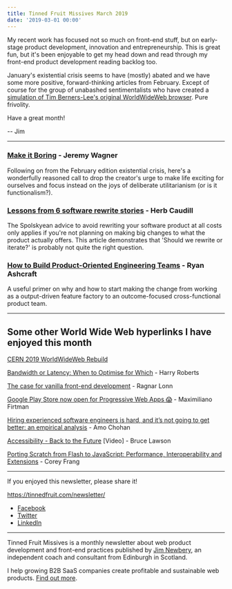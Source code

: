```yaml
---
title: Tinned Fruit Missives March 2019
date: '2019-03-01 00:00'
---
```


My recent work has focused not so much on front-end stuff, but on early-stage product development, innovation and entrepreneurship. This is great fun, but it's been enjoyable to get my head down and read through my front-end product development reading backlog too.

January's existential crisis seems to have (mostly) abated and we have some more positive, forward-thinking articles from February. Except of course for the group of unabashed sentimentalists who have created a [simulation of Tim Berners-Lee's original WorldWideWeb browser](https://worldwideweb.cern.ch/). Pure frivolity.

Have a great month!

-- Jim

---

### [Make it Boring](https://jeremy.codes/blog/make-it-boring/) - Jeremy Wagner

Following on from the February edition existential crisis, here's a wonderfully reasoned call to drop the creator's urge to make life exciting for ourselves and focus instead on the joys of deliberate utilitarianism (or is it functionalism?).

### [Lessons from 6 software rewrite stories](https://medium.com/@herbcaudill/lessons-from-6-software-rewrite-stories-635e4c8f7c22) - Herb Caudill

The Spolskyean advice to avoid rewriting your software product at all costs only applies if you're not planning on making big changes to what the product actually offers. This article demonstrates that 'Should we rewrite or iterate?' is probably not quite the right question.

### [How to Build Product-Oriented Engineering Teams](https://amplitude.com/blog/how-to-build-product-oriented-engineering-teams) - Ryan Ashcraft

A useful primer on why and how to start making the change from working as a output-driven feature factory to an outcome-focused cross-functional product team.

---

## Some other World Wide Web hyperlinks I have enjoyed this month

[CERN 2019 WorldWideWeb Rebuild](https://worldwideweb.cern.ch/)

[Bandwidth or Latency: When to Optimise for Which](https://csswizardry.com/2019/01/bandwidth-or-latency-when-to-optimise-which/) - Harry Roberts

[The case for vanilla front-end development](https://pushdata.io/blog/1) - Ragnar Lonn

[Google Play Store now open for Progressive Web Apps 😱](https://medium.com/@firt/google-play-store-now-open-for-progressive-web-apps-ec6f3c6ff3cc) - Maximiliano Firtman

[Hiring experienced software engineers is hard, and it’s not going to get better: an empirical analysis](https://medium.com/@amo.chohan/hiring-experienced-software-engineers-is-hard-an-empirical-analysis-9d73167c652d) - Amo Chohan

[Accessibility - Back to the Future](https://www.youtube.com/watch?v=T2CjuAwrAq8&mc_cid=c36afd405e&mc_eid=43b6cb134d) [Video] - Bruce Lawson

[Porting Scratch from Flash to JavaScript: Performance, Interoperability and Extensions](https://bocoup.com/blog/porting-scratch-from-flash-to-javascript-performance-interoperability-and-extensions) - Corey Frang


---

If you enjoyed this newsletter, please share it!

https://tinnedfruit.com/newsletter/

* [Facebook](https://v.gd/Yq5MWW)
* [Twitter](https://v.gd/1SYOdJ)
* [LinkedIn](https://v.gd/LevaZh)

---

Tinned Fruit Missives is a monthly newsletter about web product development and front-end practices published by [Jim Newbery](https://tinnedfruit.com), an independent coach and consultant from Edinburgh in Scotland.

I help growing B2B SaaS companies create profitable and sustainable web products. [Find out more](https://tinnedfruit.com).
